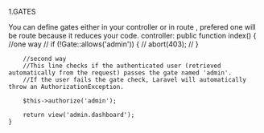 1.GATES

You can define gates either in your controller or in route , prefered one will be route because it reduces your code.
 controller:
  public function index()
    {
        //one way
        // if (!Gate::allows('admin')) {
        //     abort(403);
        // }

        //second way
        //This line checks if the authenticated user (retrieved automatically from the request) passes the gate named 'admin'. 
        //If the user fails the gate check, Laravel will automatically throw an AuthorizationException.
        
        $this->authorize('admin');

        return view('admin.dashboard');
    }